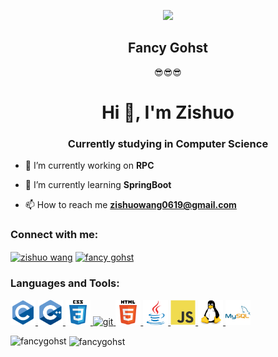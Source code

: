 <p align = "center">
  <img width = "140" src = "https://encrypted-tbn0.gstatic.com/images?q=tbn:ANd9GcRHzIg8bdgo7fNKk9Ylb8YbF2KAaFDLFncVKA&s"/>
  <h2 align = "center"> Fancy Gohst </h2>
  <p align = "center"> 😎😎😎</p>
</p>
<h1 align="center">Hi 👋, I'm Zishuo</h1>
<h3 align="center">Currently studying in Computer Science</h3>

- 🔭 I’m currently working on **RPC**

- 🌱 I’m currently learning **SpringBoot**

- 📫 How to reach me **zishuowang0619@gmail.com**

<h3 align="left">Connect with me:</h3>
<p align="left">
<a href="https://linkedin.com/in/zishuo wang" target="blank"><img align="center" src="https://raw.githubusercontent.com/rahuldkjain/github-profile-readme-generator/master/src/images/icons/Social/linked-in-alt.svg" alt="zishuo wang" height="30" width="40" /></a>
<a href="https://www.leetcode.com/fancy gohst" target="blank"><img align="center" src="https://raw.githubusercontent.com/rahuldkjain/github-profile-readme-generator/master/src/images/icons/Social/leet-code.svg" alt="fancy gohst" height="30" width="40" /></a>
</p>

<h3 align="left">Languages and Tools:</h3>
<p align="left"> <a href="https://www.cprogramming.com/" target="_blank" rel="noreferrer"> <img src="https://raw.githubusercontent.com/devicons/devicon/master/icons/c/c-original.svg" alt="c" width="40" height="40"/> </a> <a href="https://www.w3schools.com/cpp/" target="_blank" rel="noreferrer"> <img src="https://raw.githubusercontent.com/devicons/devicon/master/icons/cplusplus/cplusplus-original.svg" alt="cplusplus" width="40" height="40"/> </a> <a href="https://www.w3schools.com/css/" target="_blank" rel="noreferrer"> <img src="https://raw.githubusercontent.com/devicons/devicon/master/icons/css3/css3-original-wordmark.svg" alt="css3" width="40" height="40"/> </a> <a href="https://git-scm.com/" target="_blank" rel="noreferrer"> <img src="https://www.vectorlogo.zone/logos/git-scm/git-scm-icon.svg" alt="git" width="40" height="40"/> </a> <a href="https://www.w3.org/html/" target="_blank" rel="noreferrer"> <img src="https://raw.githubusercontent.com/devicons/devicon/master/icons/html5/html5-original-wordmark.svg" alt="html5" width="40" height="40"/> </a> <a href="https://www.java.com" target="_blank" rel="noreferrer"> <img src="https://raw.githubusercontent.com/devicons/devicon/master/icons/java/java-original.svg" alt="java" width="40" height="40"/> </a> <a href="https://developer.mozilla.org/en-US/docs/Web/JavaScript" target="_blank" rel="noreferrer"> <img src="https://raw.githubusercontent.com/devicons/devicon/master/icons/javascript/javascript-original.svg" alt="javascript" width="40" height="40"/> </a> <a href="https://www.linux.org/" target="_blank" rel="noreferrer"> <img src="https://raw.githubusercontent.com/devicons/devicon/master/icons/linux/linux-original.svg" alt="linux" width="40" height="40"/> </a> <a href="https://www.mysql.com/" target="_blank" rel="noreferrer"> <img src="https://raw.githubusercontent.com/devicons/devicon/master/icons/mysql/mysql-original-wordmark.svg" alt="mysql" width="40" height="40"/> </a> </p>

<p><img align="left" src="https://github-readme-stats.vercel.app/api/top-langs?username=fancygohst&show_icons=true&locale=en&layout=compact" alt="fancygohst" /></p>

<p>&nbsp;<img align="center" src="https://github-readme-stats.vercel.app/api?username=fancygohst&show_icons=true&locale=en" alt="fancygohst" /></p>
